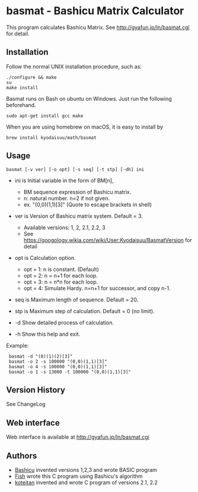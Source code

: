 # basmat - Bashicu Matrix Calculator

This program calculates Bashicu Matrix. See http://gyafun.jp/ln/basmat.cgi for detail.

## Installation

Follow the normal UNIX installation procedure, such as:

    ./configure && make
    su
    make install

Basmat runs on Bash on ubuntu on Windows. Just run the following beforehand.

    sudo apt-get install gcc make

When you are using homebrew on macOS, it is easy to install by

    brew install kyodaisuu/math/basmat

## Usage

    basmat [-v ver] [-o opt] [-s seq] [-t stp] [-dh] ini

* ini is Initial variable in the form of BM[n], 
    * BM sequence expression of Bashicu matrix.
    * n: natural number. n=2 if not given.
    * ex. "(0,0)(1,1)[3]"   (Quote to escape brackets in shell)
* ver is Version of Bashicu matrix system. Default = 3.
    * Available versions: 1, 2, 2.1, 2.2, 3
    * See https://googology.wikia.com/wiki/User:Kyodaisuu/BasmatVersion for detail
* opt is Calculation option.
    * opt = 1: n is constant. (Default)
    * opt = 2: n = n+1 for each loop.
    * opt = 3: n = n*n for each loop.
    * opt = 4: Simulate Hardy. n=n+1 for successor, and copy n-1.
* seq is Maximum length of sequence. Default = 20.
* stp is Maximum step of calculation. Default = 0 (no limit).

*  -d  Show detailed process of calculation.
*  -h  Show this help and exit.

Example:

     basmat -d "(0)(1)(2)[3]"
     basmat -o 2 -s 100000 "(0,0)(1,1)[3]"
     basmat -o 4 -s 100000 "(0,0)(1,1)[3]"
     basmat -o 1 -s 13000 -t 100000 "(0,0)(1,1)[3]"

## Version History

See ChangeLog

## Web interface

Web interface is available at
http://gyafun.jp/ln/basmat.cgi

## Authors

* [Bashicu](http://ja.googology.wikia.com/wiki/User:BashicuHyudora) invented versions 1,2,3 and wrote BASIC program
* [Fish](http://googology.wikia.com/wiki/User:Kyodaisuu) wrote this C program using Bashicu's algorithm
* [koteitan](https://twitter.com/koteitan) invented and wrote C program of versions 2.1, 2.2
